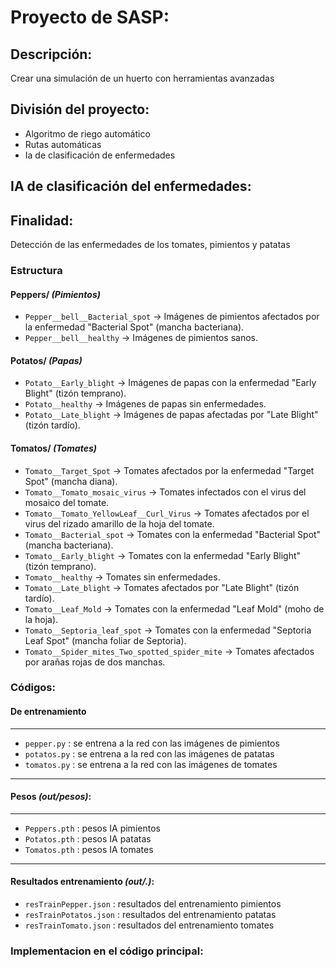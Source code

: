 # Proyecto de SASP:

## Descripción:
Crear una simulación de un huerto con herramientas avanzadas 

## División del proyecto:

- Algoritmo de riego automático
- Rutas automáticas 
- Ia de clasificación de enfermedades

## IA de clasificación del enfermedades:

## Finalidad:
Detección de las enfermedades de los tomates, pimientos y patatas

### **Estructura**  

#### **Peppers/** _(Pimientos)_  
- `Pepper__bell__Bacterial_spot` → Imágenes de pimientos afectados por la enfermedad "Bacterial Spot" (mancha bacteriana).  
- `Pepper__bell__healthy` → Imágenes de pimientos sanos.  

#### **Potatos/** _(Papas)_  
- `Potato__Early_blight` → Imágenes de papas con la enfermedad "Early Blight" (tizón temprano).  
- `Potato__healthy` → Imágenes de papas sin enfermedades.  
- `Potato__Late_blight` → Imágenes de papas afectadas por "Late Blight" (tizón tardío).  

#### **Tomatos/** _(Tomates)_  
- `Tomato__Target_Spot` → Tomates afectados por la enfermedad "Target Spot" (mancha diana).  
- `Tomato__Tomato_mosaic_virus` → Tomates infectados con el virus del mosaico del tomate.  
- `Tomato__Tomato_YellowLeaf__Curl_Virus` → Tomates afectados por el virus del rizado amarillo de la hoja del tomate.  
- `Tomato__Bacterial_spot` → Tomates con la enfermedad "Bacterial Spot" (mancha bacteriana).  
- `Tomato__Early_blight` → Tomates con la enfermedad "Early Blight" (tizón temprano).  
- `Tomato__healthy` → Tomates sin enfermedades.  
- `Tomato__Late_blight` → Tomates afectados por "Late Blight" (tizón tardío).  
- `Tomato__Leaf_Mold` → Tomates con la enfermedad "Leaf Mold" (moho de la hoja).  
- `Tomato__Septoria_leaf_spot` → Tomates con la enfermedad "Septoria Leaf Spot" (mancha foliar de Septoria).  
- `Tomato__Spider_mites_Two_spotted_spider_mite` → Tomates afectados por arañas rojas de dos manchas.  

### Códigos:

#### De entrenamiento

---

- ``pepper.py`` : se entrena a la red con las imágenes de pimientos
- ``potatos.py`` : se entrena a la red con las imágenes de patatas
- ``tomatos.py`` : se entrena a la red con las imágenes de tomates

---

#### Pesos _(out/pesos)_:

---

- ``Peppers.pth`` : pesos IA pimientos
- ``Potatos.pth`` : pesos IA patatas
- ``Tomatos.pth`` : pesos IA tomates

---

#### Resultados entrenamiento _(out/.)_:
- ``resTrainPepper.json`` : resultados del entrenamiento pimientos
- ``resTrainPotatos.json`` : resultados del entrenamiento patatas
- ``resTrainTomato.json`` : resultados del entrenamiento tomates

### Implementacion en el código principal:

